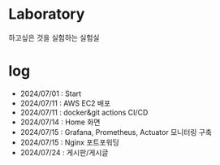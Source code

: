 # Laboratory

하고싶은 것을 실험하는 실험실

# log

- 2024/07/01 : Start
- 2024/07/11 : AWS EC2 배포
- 2024/07/11 : docker&git actions CI/CD
- 2024/07/14 : Home 화면
- 2024/07/15 : Grafana, Prometheus, Actuator 모니터링 구축
- 2024/07/15 : Nginx 포트포워딩
- 2024/07/24 : 게시판/게시글
